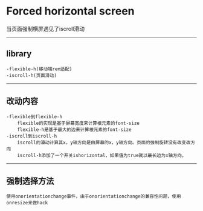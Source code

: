 # Forced horizontal screen

当页面强制横屏遇见了iscroll滑动
***

## library

	-flexible-h(移动端rem适配)
	-iscroll-h(页面滑动)
***

## 改动内容

	-flexible到flexible-h  
		flexible的实现是基于屏幕宽度来计算根元素的font-size  
		flexible-h是基于最大的边来计算根元素的font-size  
	-iscroll到iscroll-h
		iscroll的滑动计算其x，y轴方向是由屏幕的x，y轴方向。页面的强制旋转没有改变改方向  
		iscroll-h添加了一个开关ishorizontal，如果值为true就以最长边为x轴方向。
***

## 强制选择方法
	
	使用onorientationchange事件，由于onorientationchange的兼容性问题，使用onresize来做hack


